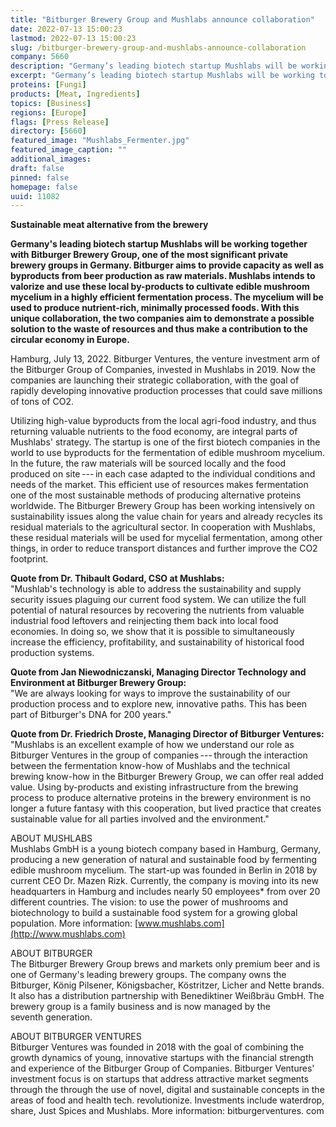 ```yaml
---
title: "Bitburger Brewery Group and Mushlabs announce collaboration"
date: 2022-07-13 15:00:23
lastmod: 2022-07-13 15:00:23
slug: /bitburger-brewery-group-and-mushlabs-announce-collaboration
company: 5660
description: "Germany’s leading biotech startup Mushlabs will be working together with Bitburger BreweryGroup, one of the most significant private brewery groups in Germany."
excerpt: "Germany’s leading biotech startup Mushlabs will be working together with Bitburger BreweryGroup, one of the most significant private brewery groups in Germany."
proteins: [Fungi]
products: [Meat, Ingredients]
topics: [Business]
regions: [Europe]
flags: [Press Release]
directory: [5660]
featured_image: "Mushlabs_Fermenter.jpg"
featured_image_caption: ""
additional_images:
draft: false
pinned: false
homepage: false
uuid: 11082
---
```

**Sustainable meat alternative from the brewery**

**Germany's leading biotech startup Mushlabs will be working together
with Bitburger Brewery Group, one of the most significant private
brewery groups in Germany. Bitburger aims to provide capacity as well as
byproducts from beer production as raw materials. Mushlabs intends to
valorize and use these local by-products to cultivate edible mushroom
mycelium in a highly efficient fermentation process. The mycelium will
be used to produce nutrient-rich, minimally processed foods. With this
unique collaboration, the two companies aim to demonstrate a possible
solution to the waste of resources and thus make a contribution to the
circular economy in Europe.**

Hamburg, July 13, 2022. Bitburger Ventures, the venture investment arm
of the Bitburger Group of Companies, invested in Mushlabs in 2019. Now
the companies are launching their strategic collaboration, with the goal
of rapidly developing innovative production processes that could save
millions of tons of CO2.

Utilizing high-value byproducts from the local agri-food industry, and
thus returning valuable nutrients to the food economy, are integral
parts of Mushlabs' strategy. The startup is one of the first biotech
companies in the world to use byproducts for the fermentation of edible
mushroom mycelium. In the future, the raw materials will be sourced
locally and the food produced on site --- in each case adapted to the
individual conditions and needs of the market. This efficient use of
resources makes fermentation one of the most sustainable methods of
producing alternative proteins worldwide. The Bitburger Brewery Group
has been working intensively on sustainability issues along the value
chain for years and already recycles its residual materials to the
agricultural sector. In cooperation with Mushlabs, these residual
materials will be used for mycelial fermentation, among other things, in
order to reduce transport distances and further improve the CO2
footprint.

**Quote from Dr. Thibault Godard, CSO at Mushlabs:**\
"Mushlab's technology is able to address the sustainability and supply
security issues plaguing our current food system. We can utilize the
full potential of natural resources by recovering the nutrients from
valuable industrial food leftovers and reinjecting them back into local
food economies. In doing so, we show that it is possible to
simultaneously increase the efficiency, profitability, and
sustainability of historical food production systems.

**Quote from Jan Niewodniczanski, Managing Director Technology and
Environment at Bitburger Brewery Group:**\
"We are always looking for ways to improve the sustainability of our
production process and to explore new, innovative paths. This has been
part of Bitburger's DNA for 200 years."

**Quote from Dr. Friedrich Droste, Managing Director of Bitburger
Ventures:**\
"Mushlabs is an excellent example of how we understand our role as
Bitburger Ventures in the group of companies --- through the interaction
between the fermentation know-how of Mushlabs and the technical brewing
know-how in the Bitburger Brewery Group, we can offer real added value.
Using by-products and existing infrastructure from the brewing process
to produce alternative proteins in the brewery environment is no longer
a future fantasy with this cooperation, but lived practice that creates
sustainable value for all parties involved and the environment."

ABOUT MUSHLABS\
Mushlabs GmbH is a young biotech company based in Hamburg, Germany,
producing a new generation of natural and sustainable food by fermenting
edible mushroom mycelium. The start-up was founded in Berlin in 2018 by
current CEO Dr. Mazen Rizk. Currently, the company is moving into its
new headquarters in Hamburg and includes nearly 50 employees\* from over
20 different countries. The vision: to use the power of mushrooms and
biotechnology to build a sustainable food system for a growing global
population. More information:
[www.mushlabs.com](http://www.mushlabs.com)

ABOUT BITBURGER\
The Bitburger Brewery Group brews and markets only premium beer and is
one of Germany's leading brewery groups. The company owns the Bitburger,
König Pilsener, Königsbacher, Köstritzer, Licher and Nette brands. It
also has a distribution partnership with Benediktiner Weißbräu GmbH. The
brewery group is a family business and is now managed by the
seventh generation.

ABOUT BITBURGER VENTURES\
Bitburger Ventures was founded in 2018 with the goal of combining the
growth dynamics of young, innovative startups with the financial
strength and experience of the Bitburger Group of Companies. Bitburger
Ventures' investment focus is on startups that address attractive market
segments through the through the use of novel, digital and sustainable
concepts in the areas of food and health tech. revolutionize.
Investments include waterdrop, share, Just Spices and Mushlabs. More
information: bitburgerventures. com
